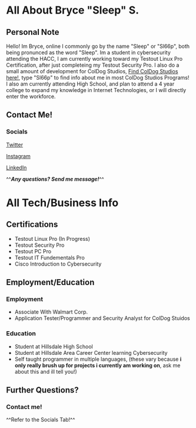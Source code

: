 # All About Bryce "Sleep" S.

## Personal Note

Hello! Im Bryce, online I commonly go by the name "Sleep" or "Sl66p", both being pronunced as the word "Sleep". Im a student in cybersecurity attending the HACC, I am currently working toward my Testout Linux Pro Certification, after just completeing my Testout Security Pro. I also do a small amount of development for ColDog Studios, [Find ColDog Studios here!](ColdogStudios.github.io), type "Sl66p" to find info about me in most ColDog Studios Programs! I also am currently attending High School, and plan to attend a 4 year college to expand my knowledge in Internet Technologies, or I will directly enter the workforce.

## Contact Me!

### Socials
[Twitter](www.twitter.com/AyySl66p)

[Instagram](www.instagram.com/prollysleepy999)

[LinkedIn](https://www.linkedin.com/in/bryce-slabaugh-240b3421a/)

^^***Any questions? Send me message!***^^

# All Tech/Business Info

## Certifications
- Testout Linux Pro (In Progress)
- Testout Security Pro
- Testout PC Pro
- Testout IT Fundementals Pro
- Cisco Introduction to Cybersecurity

## Employment/Education

### Employment
- Associate With Walmart Corp.
- Application Tester/Programmer and Security Analyst for ColDog Stuidos

### Education
- Student at Hillsdale High School
- Student at Hillsdale Area Career Center learning Cybersecurity
- Self taught programmer in multiple languages, (these vary because **i only really brush up for projects i currently am working on**, ask me about this and ill tell you!)

## Further Questions?
### Contact me! 

^^Refer to the Socials Tab!^^
